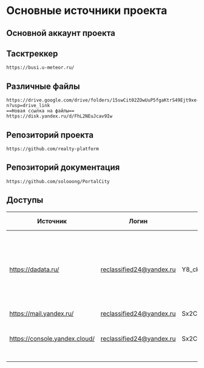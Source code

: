

# Основные источники проекта
## Основной аккаунт проекта

## Тасктреккер
	https://busi.u-meteor.ru/
## Различные файлы
	https://drive.google.com/drive/folders/15swCit02ZOwUuP5fgaKtrS49Ejt9xe-n?usp=drive_link
	==Новая ссылка на файлы==
	https://disk.yandex.ru/d/FhL2NEuJcav9Iw
## Репозиторий проекта
	https://github.com/realty-platform
## Репозиторий документация
	https://github.com/solooong/PortalCity

## Доступы

| Источник                      | Логин                    | Пароль          | Стоимость обслуживания         | Описание                                                                                                 |
| ----------------------------- | ------------------------ | --------------- | ------------------------------ | -------------------------------------------------------------------------------------------------------- |
| https://dadata.ru/            | reclassified24@yandex.ru | Y8_ckaytQDJRc6p | 1500/месяц                     | Используется для корректного отображения адреса.<br>Адреса, реквизитов ИП и ЮЛ, ФИО, емейлов, телефонов. |
| https://mail.yandex.ru/       | reclassified24@yandex.ru | Sx2C2twWUjJs/_H | бесплатно                      | Почта                                                                                                    |
| https://console.yandex.cloud/ | reclassified24@yandex.ru | Sx2C2twWUjJs/_H | от 10000 месяц. Контролировать | Сервер. На данном ресурсе развёрнут проетк                                                               |
|                               |                          |                 |                                |                                                                                                          |
